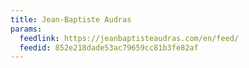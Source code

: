 ```yaml
---
title: Jean-Baptiste Audras
params:
  feedlink: https://jeanbaptisteaudras.com/en/feed/
  feedid: 852e218dade53ac79659cc81b3fe82af
---
```

